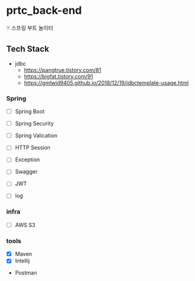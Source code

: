 # prtc_back-end
:black_joker: 스프링 부트 놀이터

## Tech Stack

- jdbc
  - <https://pangtrue.tistory.com/81>
  - <https://bigfat.tistory.com/91>
  - <https://gmlwjd9405.github.io/2018/12/19/jdbctemplate-usage.html> 

### Spring
- [ ] Spring Boot
- [ ] Spring Security
- [ ] Spring Valication


- [ ] HTTP Session
- [ ] Exception
- [ ] Swagger
- [ ] JWT
- [ ] log


### infra
- [ ] AWS S3

### tools
- [x] Maven
- [x] Intellij
- Postman
